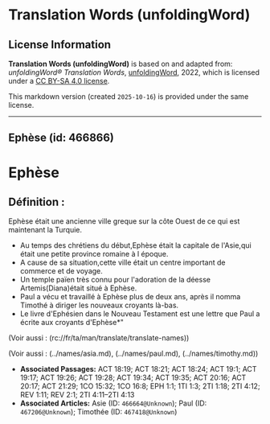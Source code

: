 # Translation Words (unfoldingWord)

## License Information

**Translation Words (unfoldingWord)** is based on and adapted from: _unfoldingWord® Translation Words_, [unfoldingWord](https://unfoldingword.org/utw), 2022, which is licensed under a [CC BY-SA 4.0 license](https://creativecommons.org/licenses/by-sa/4.0/legalcode.en).

This markdown version (created `2025-10-16`) is provided under the same license.



--------------------------------

## Ephèse (id: 466866)

Ephèse
======

Définition :
------------

Ephèse était une ancienne ville greque sur la côte Ouest de ce qui est maintenant la Turquie.

* Au temps des chrétiens du début,Ephèse était la capitale de l'Asie,qui était une petite province romaine à l époque.
* A cause de sa situation,cette ville était un centre important de commerce et de voyage.
* Un temple païen très connu pour l'adoration de la déesse Artemis(Diana)était situé à Ephèse.
* Paul a vécu et travaillé à Ephèse plus de deux ans, après il nomma Timothé à diriger les nouveaux croyants là\-bas.
* Le livre d'Ephésien dans le Nouveau Testament est une lettre que Paul a écrite aux croyants d'Ephèse\*"

(Voir aussi : (rc://fr/ta/man/translate/translate\-names))

(Voir aussi : (../names/asia.md), (../names/paul.md), (../names/timothy.md))

* **Associated Passages:** ACT 18:19; ACT 18:21; ACT 18:24; ACT 19:1; ACT 19:17; ACT 19:26; ACT 19:28; ACT 19:34; ACT 19:35; ACT 20:16; ACT 20:17; ACT 21:29; 1CO 15:32; 1CO 16:8; EPH 1:1; 1TI 1:3; 2TI 1:18; 2TI 4:12; REV 1:11; REV 2:1; 2TI 4:11–2TI 4:13
* **Associated Articles:** Asie (ID: `466664@Unknown`); Paul (ID: `467206@Unknown`); Timothée (ID: `467418@Unknown`)

